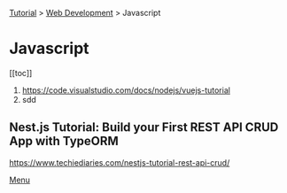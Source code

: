 [Tutorial](/tutorial/) > [Web Development](/tutorial/web-development/) > Javascript

# Javascript

[[toc]]

1. <https://code.visualstudio.com/docs/nodejs/vuejs-tutorial>
1. sdd

## Nest.js Tutorial: Build your First REST API CRUD App with TypeORM

<https://www.techiediaries.com/nestjs-tutorial-rest-api-crud/>

[Menu](/menu/)
